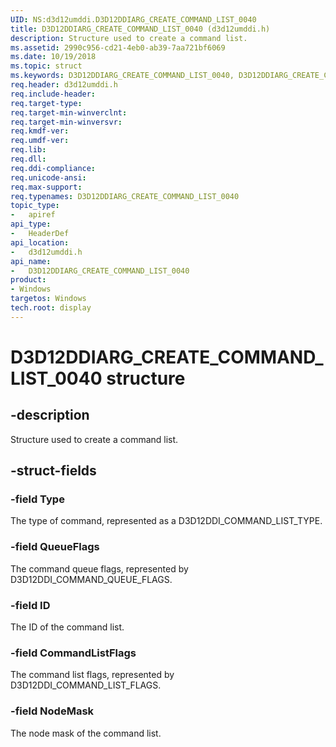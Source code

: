 ```yaml
---
UID: NS:d3d12umddi.D3D12DDIARG_CREATE_COMMAND_LIST_0040
title: D3D12DDIARG_CREATE_COMMAND_LIST_0040 (d3d12umddi.h)
description: Structure used to create a command list.
ms.assetid: 2990c956-cd21-4eb0-ab39-7aa721bf6069
ms.date: 10/19/2018
ms.topic: struct
ms.keywords: D3D12DDIARG_CREATE_COMMAND_LIST_0040, D3D12DDIARG_CREATE_COMMAND_LIST_0040,
req.header: d3d12umddi.h
req.include-header:
req.target-type:
req.target-min-winverclnt:
req.target-min-winversvr:
req.kmdf-ver:
req.umdf-ver:
req.lib:
req.dll:
req.ddi-compliance:
req.unicode-ansi:
req.max-support:
req.typenames: D3D12DDIARG_CREATE_COMMAND_LIST_0040
topic_type:
-	apiref
api_type:
-	HeaderDef
api_location:
-	d3d12umddi.h
api_name:
-	D3D12DDIARG_CREATE_COMMAND_LIST_0040
product: 
- Windows
targetos: Windows
tech.root: display
---
```


# D3D12DDIARG_CREATE_COMMAND_LIST_0040 structure

## -description

Structure used to create a command list.

## -struct-fields

### -field Type

The type of command, represented as a D3D12DDI_COMMAND_LIST_TYPE.

### -field QueueFlags

The command queue flags, represented by D3D12DDI_COMMAND_QUEUE_FLAGS.

### -field ID

The ID of the command list.

### -field CommandListFlags

The command list flags, represented by D3D12DDI_COMMAND_LIST_FLAGS.

### -field NodeMask

The node mask of the command list.

